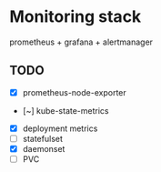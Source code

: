 # Monitoring stack

prometheus + grafana + alertmanager

## TODO

- [x] prometheus-node-exporter
- [~] kube-state-metrics
- [x] deployment metrics
- [ ] statefulset
- [x] daemonset
- [ ] PVC
